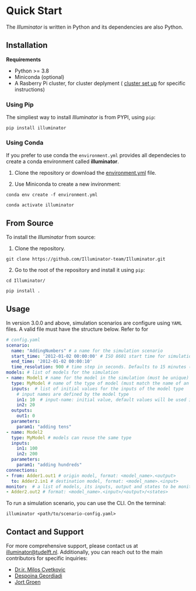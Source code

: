 # Quick Start

The *Illuminator* is written in Python and its dependencies are also Python.

## Installation

**Requirements** 
- Python >= 3.8
- Miniconda (optional)
- A Rasberry Pi cluster, for cluster deplyment ( [cluster set up](cluster-setup.md) for specific instructions)

### Using Pip

The simpliest way to install *Illuminator* is from PYPI, using `pip`:

```shell
pip install illuminator
```

### Using Conda

If you prefer to use conda the `environment.yml` provides all dependecies to create a conda environment called **illuminator**.

1. Clone the repository or download the [environment.yml](https://github.com/Illuminator-team/Illuminator/blob/main/environment.yml) file.

2. Use Miniconda to create a new invironment:

```shell
conda env create -f environment.yml

conda activate illuminator
```

## From Source

To install the *Illuminator* from source: 

1. Clone the repository. 

```shell
git clone https://github.com/Illuminator-team/Illuminator.git
```

2. Go to the root of the repository and install it using `pip`:

```shell
cd Illuminator/

pip install .
```

## Usage

In version 3.0.0 and above, simulation scenarios are configure using `YAML` files. A valid file must have the structure below. Refer to  []() for 

```yaml
# config.yaml
scenario:
  name: "AddingNumbers" # a name for the simulation scenario
  start_time: '2012-01-02 00:00:00' # ISO 8601 start time for simulation
  end_time: '2012-01-02 00:00:10' 
  time_resolution: 900 # time step in seconds. Defaults to 15 minutes (900 s)
models: # list of models for the simulation
- name: Model1 # name for the model in the simulation (must be unique)
  type: MyModel # name of the type of model (must match the name of an existing model)
  inputs:  # list of initial values for the inputs of the model type
    # input names are defined by the model type
    in1: 10  # input-name: initial value, default values will be used if not set. 
    in2: 20
  outputs: 
    out1: 0 
  parameters: 
    param1: "adding tens"
- name: Model2
  type: MyModel # models can reuse the same type
  inputs: 
    in1: 100  
    in2: 200
  parameters: 
    param1: "adding hundreds"
connections:
- from: Adder1.out1 # origin model, format: <model_name>.<output>
  to: Adder2.in1 # destination model, format: <model_name>.<input>
monitor:  # a list of models, its inputs, output and states to be monitored and logged
- Adder2.out2 # format: <model_name>.<input>/<output>/<states>
```

To run a simulation scenario, you can use the CLI. On the terminal:

```shell
illuminator <path/to/scenario-config.yaml>
```


## Contact and Support

For more comprehensive support, please contact us at [illuminator@tudelft.nl](mailto:illuminator@tudelft.nl). Additionally, you can reach out to the main contributors for specific inquiries:
* [Dr.ir. Milos Cvetkovic](mailto:M.Cvetkovic@tudelft.nl)
* [Despoina Geordiadi](https://github.com/Eutardigrada)
* [Jort Groen](https://github.com/JortGroen)
